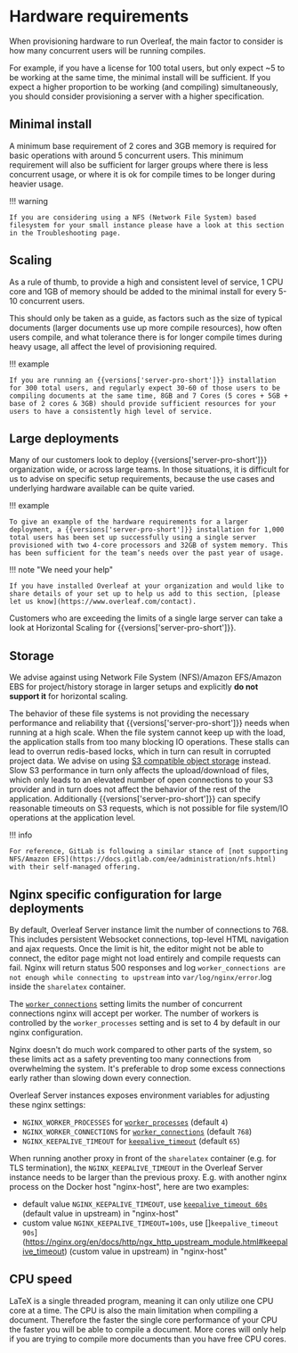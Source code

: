 # Hardware requirements

When provisioning hardware to run Overleaf, the main factor to consider is how many concurrent users will be running compiles.

For example, if you have a license for 100 total users, but only expect ~5 to be working at the same time, the minimal install will be sufficient. If you expect a higher proportion to be working (and compiling) simultaneously, you should consider provisioning a server with a higher specification.

## Minimal install

A minimum base requirement of 2 cores and 3GB memory is required for basic operations with around 5 concurrent users. This minimum requirement will also be sufficient for larger groups where there is less concurrent usage, or where it is ok for compile times to be longer during heavier usage.

!!! warning

    If you are considering using a NFS (Network File System) based filesystem for your small instance please have a look at this section in the Troubleshooting page.

## Scaling

As a rule of thumb, to provide a high and consistent level of service, 1 CPU core and 1GB of memory should be added to the minimal install for every 5-10 concurrent users.

This should only be taken as a guide, as factors such as the size of typical documents (larger documents use up more compile resources), how often users compile, and what tolerance there is for longer compile times during heavy usage, all affect the level of provisioning required.

!!! example

    If you are running an {{versions['server-pro-short']}} installation for 300 total users, and regularly expect 30-60 of those users to be compiling documents at the same time, 8GB and 7 Cores (5 cores + 5GB + base of 2 cores & 3GB) should provide sufficient resources for your users to have a consistently high level of service.

## Large deployments

Many of our customers look to deploy {{versions['server-pro-short']}} organization wide, or across large teams. In those situations, it is difficult for us to advise on specific setup requirements, because the use cases and underlying hardware available can be quite varied.

!!! example

    To give an example of the hardware requirements for a larger deployment, a {{versions['server-pro-short']}} installation for 1,000 total users has been set up successfully using a single server provisioned with two 4-core processors and 32GB of system memory. This has been sufficient for the team’s needs over the past year of usage.

!!! note "We need your help"

    If you have installed Overleaf at your organization and would like to share details of your set up to help us add to this section, [please let us know](https://www.overleaf.com/contact).

Customers who are exceeding the limits of a single large server can take a look at Horizontal Scaling for {{versions['server-pro-short']}}.

## Storage

We advise against using Network File System (NFS)/Amazon EFS/Amazon EBS for project/history storage in larger setups and explicitly **do not support it** for horizontal scaling. 

The behavior of these file systems is not providing the necessary performance and reliability that {{versions['server-pro-short']}} needs when running at a high scale. When the file system cannot keep up with the load, the application stalls from too many blocking IO operations. These stalls can lead to overrun redis-based locks, which in turn can result in corrupted project data. We advise on using [S3 compatible object storage](https://github.com/overleaf/overleaf/wiki/S3) instead. Slow S3 performance in turn only affects the upload/download of files, which only leads to an elevated number of open connections to your S3 provider and in turn does not affect the behavior of the rest of the application. 
Additionally {{versions['server-pro-short']}} can specify reasonable timeouts on S3 requests, which is not possible for file system/IO operations at the application level.

!!! info

    For reference, GitLab is following a similar stance of [not supporting NFS/Amazon EFS](https://docs.gitlab.com/ee/administration/nfs.html) with their self-managed offering.

## Nginx specific configuration for large deployments

By default, Overleaf Server instance limit the number of connections to 768. This includes persistent Websocket connections, top-level HTML navigation and ajax requests. Once the limit is hit, the editor might not be able to connect, the editor page might not load entirely and compile requests can fail. Nginx will return status 500 responses and log `worker_connections are not enough while connecting to upstream` into `var/log/nginx/error`.log inside the `sharelatex` container.

The [`worker_connections`](https://nginx.org/en/docs/ngx_core_module.html#worker_connections) setting limits the number of concurrent connections nginx will accept per worker. The number of workers is controlled by the `worker_processes` setting and is set to 4 by default in our nginx configuration.

Nginx doesn't do much work compared to other parts of the system, so these limits act as a safety preventing too many connections from overwhelming the system. It's preferable to drop some excess connections early rather than slowing down every connection.

Overleaf Server instances exposes environment variables for adjusting these nginx settings:

- `NGINX_WORKER_PROCESSES` for [`worker_processes`](https://nginx.org/en/docs/ngx_core_module.html#worker_processes) (default `4`)
- `NGINX_WORKER_CONNECTIONS` for [`worker_connections`](https://nginx.org/en/docs/ngx_core_module.html#worker_connections) (default `768`)
- `NGINX_KEEPALIVE_TIMEOUT` for [`keepalive_timeout`](https://nginx.org/en/docs/http/ngx_http_core_module.html#keepalive_timeout) (default `65`)

When running another proxy in front of the `sharelatex` container (e.g. for TLS termination), the `NGINX_KEEPALIVE_TIMEOUT` in the Overleaf Server instance needs to be larger than the previous proxy. E.g. with another nginx process on the Docker host "nginx-host", here are two examples: 
        
- default value `NGINX_KEEPALIVE_TIMEOUT`, use [`keepalive_timeout 60s`](https://nginx.org/en/docs/http/ngx_http_upstream_module.html#keepalive_timeout) (default value in upstream) in "nginx-host"
- custom value `NGINX_KEEPALIVE_TIMEOUT=100s`, use []`keepalive_timeout 90s`](https://nginx.org/en/docs/http/ngx_http_upstream_module.html#keepalive_timeout) (custom value in upstream) in "nginx-host"

## CPU speed

LaTeX is a single threaded program, meaning it can only utilize one CPU core at a time. The CPU is also the main limitation when compiling a document. Therefore the faster the single core performance of your CPU the faster you will be able to compile a document. More cores will only help if you are trying to compile more documents than you have free CPU cores.
